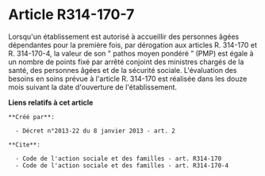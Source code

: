 # Article R314-170-7

Lorsqu'un établissement est autorisé à accueillir des personnes âgées dépendantes pour la première fois, par dérogation aux
articles R. 314-170 et R. 314-170-4, la valeur de son " pathos moyen pondéré ” (PMP) est égale à un nombre de points fixé par
arrêté conjoint des ministres chargés de la santé, des personnes âgées et de la sécurité sociale. L'évaluation des besoins en
soins prévue à l'article R. 314-170 est réalisée dans les douze mois suivant la date d'ouverture de l'établissement.

**Liens relatifs à cet article**

	**Créé par**:

	  - Décret n°2013-22 du 8 janvier 2013 - art. 2

	**Cite**:

	  - Code de l'action sociale et des familles - art. R314-170
	  - Code de l'action sociale et des familles - art. R314-170-4
